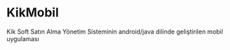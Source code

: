 # KikMobil
Kik Soft Satın Alma Yönetim Sisteminin android/java dilinde geliştirilen mobil uygulaması
